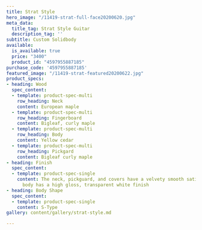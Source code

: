 ```yaml
---
title: Strat Style
hero_image: "/11419-strat-full-face20200620.jpg"
meta_data:
  title_tag: Strat Style Guitar
  description_tag: ''
subtitle: Custom Solidbody
available:
  is_available: true
  price: "3400"
  product_id: "4597955887185"
purchase_code: '4597955887185'
featured_image: "/11419-strat-featured20200622.jpg"
product_specs:
- heading: Wood
  spec_content:
  - template: product-spec-multi
    row_heading: Neck
    content: European maple
  - template: product-spec-multi
    row_heading: Fingerboard
    content: Bigleaf, curly maple
  - template: product-spec-multi
    row_heading: Body
    content: Yellow cedar
  - template: product-spec-multi
    row_heading: Pickgard
    content: Bigleaf curly maple
- heading: Finish
  spec_content:
  - template: product-spec-single
    content: The neck, pickguard, and covers have a velvety smooth satin finish, the
      body has a high gloss, transparent white finish
- heading: Body Shape
  spec_content:
  - template: product-spec-single
    content: S-Type
gallery: content/gallery/strat-style.md

---
```

